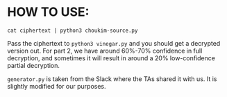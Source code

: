 

# HOW TO USE:

`cat ciphertext | python3 choukim-source.py`

Pass the ciphertext to `python3 vinegar.py` and you should get a decrypted version out. For part 2, we have around 60%-70% confidence in full decryption, and sometimes it will result in around a 20% low-confidence partial decryption.

`generator.py` is taken from the Slack where the TAs shared it with us. It is slightly modified for our purposes.
